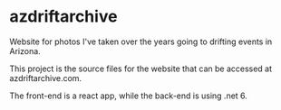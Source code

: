 # azdriftarchive
Website for photos I've taken over the years going to drifting events in Arizona.

This project is the source files for the website that can be accessed at azdriftarchive.com.

The front-end is a react app, while the back-end is using .net 6.
